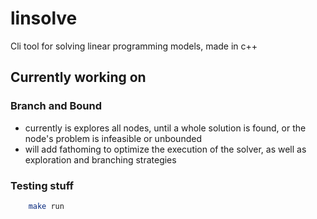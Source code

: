 # linsolve
Cli tool for solving linear programming models, made in c++

## Currently working on
### Branch and Bound
* currently is explores all nodes, until a whole solution is found, or the node's problem is infeasible or unbounded
* will add fathoming to optimize the execution of the solver, as well as exploration and branching strategies

### Testing stuff
```bash
    make run
```
